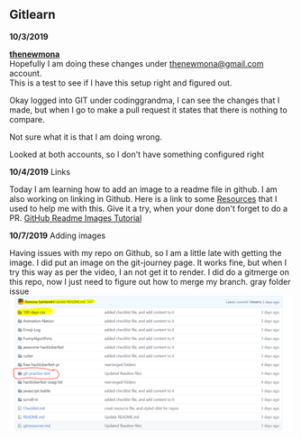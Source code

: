 
## Gitlearn 
**10/3/2019** 

**[thenewmona](https://github.com/thenewmona)**  
Hopefully I am doing these changes under thenewmona@gmail.com account.  
This is a test to see if I have this setup right and figured out.  

Okay logged into GIT under codinggrandma, I can see the changes that I made, but when I go to make a pull request it states that there is nothing to compare. 

Not sure what it is that I am doing wrong. 

Looked at both accounts, so I don't have something configured right

**10/4/2019** Links

Today I am learning how to add an image to a readme file in github.
I am also working on linking in Github.
Here is a link to some [Resources](gitresources.md) that I used to help me with this. 
Give it a try, when your done don't forget to do a PR. 
[GitHub Readme Images Tutorial ](https://www.youtube.com/watch?v=hHbWF1Bvgf4)

**10/7/2019** Adding images 

Having issues with my repo on Github, so I am a little late with getting the image. 
I did put an image on the git-journey page.
It works fine, but when I try this way as per the video, I an not get it to render. 
I did do a gitmerge on this repo, now I just need to figure out how to merge my branch. 
gray folder issue <img src= "./git-practice-test/images/github-gray-folder.png">